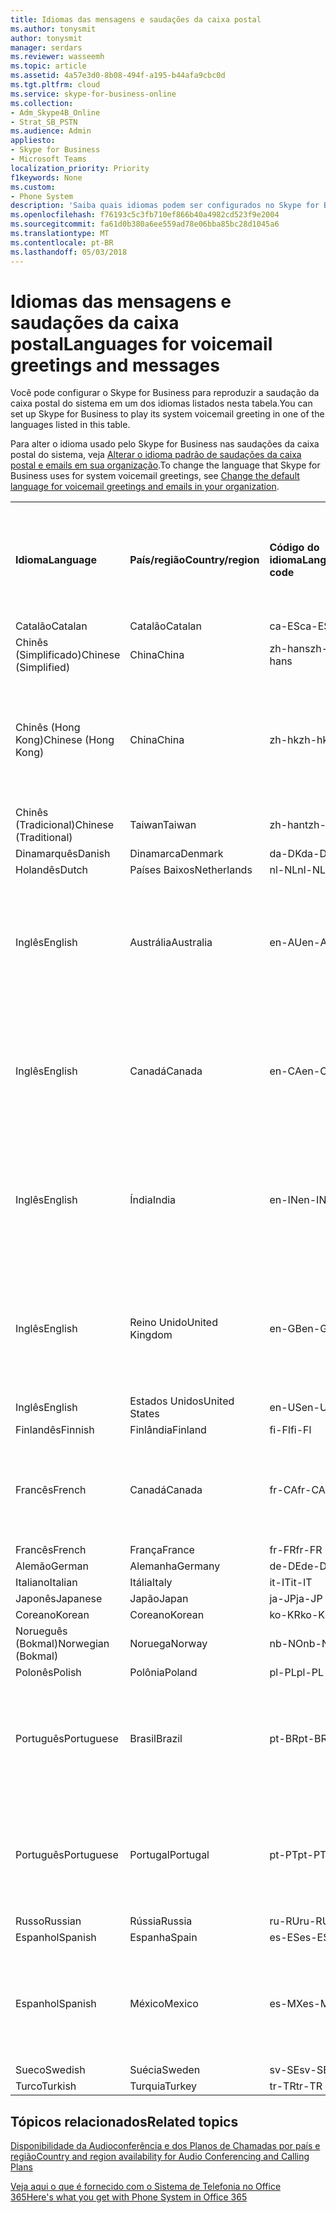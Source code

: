 ```yaml
---
title: Idiomas das mensagens e saudações da caixa postal
ms.author: tonysmit
author: tonysmit
manager: serdars
ms.reviewer: wasseemh
ms.topic: article
ms.assetid: 4a57e3d0-8b08-494f-a195-b44afa9cbc0d
ms.tgt.pltfrm: cloud
ms.service: skype-for-business-online
ms.collection:
- Adm_Skype4B_Online
- Strat_SB_PSTN
ms.audience: Admin
appliesto:
- Skype for Business
- Microsoft Teams
localization_priority: Priority
f1keywords: None
ms.custom:
- Phone System
description: 'Saiba quais idiomas podem ser configurados no Skype for Business para as mensagens padrão do sistema. '
ms.openlocfilehash: f76193c5c3fb710ef866b40a4982cd523f9e2004
ms.sourcegitcommit: fa61d0b380a6ee559ad78e06bba85bc28d1045a6
ms.translationtype: MT
ms.contentlocale: pt-BR
ms.lasthandoff: 05/03/2018
---
```

# <a name="languages-for-voicemail-greetings-and-messages"></a><span data-ttu-id="88979-103">Idiomas das mensagens e saudações da caixa postal</span><span class="sxs-lookup"><span data-stu-id="88979-103">Languages for voicemail greetings and messages</span></span>

<span data-ttu-id="88979-104">Você pode configurar o Skype for Business para reproduzir a saudação da caixa postal do sistema em um dos idiomas listados nesta tabela.</span><span class="sxs-lookup"><span data-stu-id="88979-104">You can set up Skype for Business to play its system voicemail greeting in one of the languages listed in this table.</span></span>
  
<span data-ttu-id="88979-105">Para alter o idioma usado pelo Skype for Business nas saudações da caixa postal do sistema, veja [Alterar o idioma padrão de saudações da caixa postal e emails em sua organização](change-the-default-language-for-greetings-and-emails.md).</span><span class="sxs-lookup"><span data-stu-id="88979-105">To change the language that Skype for Business uses for system voicemail greetings, see [Change the default language for voicemail greetings and emails in your organization](change-the-default-language-for-greetings-and-emails.md).</span></span>
  
|||||||
|:-----|:-----|:-----|:-----|:-----|:-----|
|<span data-ttu-id="88979-106">**Idioma**</span><span class="sxs-lookup"><span data-stu-id="88979-106">**Language**</span></span> <br/> |<span data-ttu-id="88979-107">**País/região**</span><span class="sxs-lookup"><span data-stu-id="88979-107">**Country/region**</span></span> <br/> |<span data-ttu-id="88979-108">**Código do idioma**</span><span class="sxs-lookup"><span data-stu-id="88979-108">**Language code**</span></span> <br/> |<span data-ttu-id="88979-109">**Disponível para visualização do usuário no email?**</span><span class="sxs-lookup"><span data-stu-id="88979-109">**Available for a user to see it in email?**</span></span> <br/> |<span data-ttu-id="88979-110">**Disponível quando o usuário liga?**</span><span class="sxs-lookup"><span data-stu-id="88979-110">**Available when the user calls in?**</span></span> <br/> |<span data-ttu-id="88979-111">**Transcrição disponível?**</span><span class="sxs-lookup"><span data-stu-id="88979-111">**Transcription available?**</span></span> <br/> |
|<span data-ttu-id="88979-112">Catalão</span><span class="sxs-lookup"><span data-stu-id="88979-112">Catalan</span></span>  <br/> |<span data-ttu-id="88979-113">Catalão</span><span class="sxs-lookup"><span data-stu-id="88979-113">Catalan</span></span>  <br/> |<span data-ttu-id="88979-114">ca-ES</span><span class="sxs-lookup"><span data-stu-id="88979-114">ca-ES</span></span>  <br/> |<span data-ttu-id="88979-115">Sim</span><span class="sxs-lookup"><span data-stu-id="88979-115">Yes</span></span>  <br/> |<span data-ttu-id="88979-116">Sim</span><span class="sxs-lookup"><span data-stu-id="88979-116">Yes</span></span>  <br/> |<span data-ttu-id="88979-117">Não</span><span class="sxs-lookup"><span data-stu-id="88979-117">No</span></span>  <br/> |
|<span data-ttu-id="88979-118">Chinês (Simplificado)</span><span class="sxs-lookup"><span data-stu-id="88979-118">Chinese (Simplified)</span></span>  <br/> |<span data-ttu-id="88979-119">China</span><span class="sxs-lookup"><span data-stu-id="88979-119">China</span></span>  <br/> |<span data-ttu-id="88979-120">zh-hans</span><span class="sxs-lookup"><span data-stu-id="88979-120">zh-hans</span></span>  <br/> |<span data-ttu-id="88979-121">Sim</span><span class="sxs-lookup"><span data-stu-id="88979-121">Yes</span></span>  <br/> |<span data-ttu-id="88979-122">Sim</span><span class="sxs-lookup"><span data-stu-id="88979-122">Yes</span></span>  <br/> |<span data-ttu-id="88979-123">Sim</span><span class="sxs-lookup"><span data-stu-id="88979-123">Yes</span></span>  <br/> |
|<span data-ttu-id="88979-124">Chinês (Hong Kong)</span><span class="sxs-lookup"><span data-stu-id="88979-124">Chinese (Hong Kong)</span></span>  <br/> |<span data-ttu-id="88979-125">China</span><span class="sxs-lookup"><span data-stu-id="88979-125">China</span></span>  <br/> |<span data-ttu-id="88979-126">zh-hk</span><span class="sxs-lookup"><span data-stu-id="88979-126">zh-hk</span></span>  <br/> |<span data-ttu-id="88979-127">Sim, mas é usado o Chinês (Tradicional) (zh-hant).</span><span class="sxs-lookup"><span data-stu-id="88979-127">Yes, but Chinese (Traditional) (zh-hant) is used.</span></span>  <br/> | <span data-ttu-id="88979-128">Sim</span><span class="sxs-lookup"><span data-stu-id="88979-128">Yes</span></span> <br/> |<span data-ttu-id="88979-129">Sim, mas é usado o Chinês (Tradicional) (zh-hant).</span><span class="sxs-lookup"><span data-stu-id="88979-129">Yes, but Chinese (Traditional) (zh-hant) is used.</span></span>  <br/> |
|<span data-ttu-id="88979-130">Chinês (Tradicional)</span><span class="sxs-lookup"><span data-stu-id="88979-130">Chinese (Traditional)</span></span>  <br/> |<span data-ttu-id="88979-131">Taiwan</span><span class="sxs-lookup"><span data-stu-id="88979-131">Taiwan</span></span>  <br/> |<span data-ttu-id="88979-132">zh-hant</span><span class="sxs-lookup"><span data-stu-id="88979-132">zh-hant</span></span>  <br/> |<span data-ttu-id="88979-133">Sim</span><span class="sxs-lookup"><span data-stu-id="88979-133">Yes</span></span>  <br/> |<span data-ttu-id="88979-134">Sim</span><span class="sxs-lookup"><span data-stu-id="88979-134">Yes</span></span>  <br/> |<span data-ttu-id="88979-135">Não</span><span class="sxs-lookup"><span data-stu-id="88979-135">No</span></span>  <br/> |
|<span data-ttu-id="88979-136">Dinamarquês</span><span class="sxs-lookup"><span data-stu-id="88979-136">Danish</span></span>  <br/> |<span data-ttu-id="88979-137">Dinamarca</span><span class="sxs-lookup"><span data-stu-id="88979-137">Denmark</span></span>  <br/> |<span data-ttu-id="88979-138">da-DK</span><span class="sxs-lookup"><span data-stu-id="88979-138">da-DK</span></span>  <br/> |<span data-ttu-id="88979-139">Sim</span><span class="sxs-lookup"><span data-stu-id="88979-139">Yes</span></span>  <br/> |<span data-ttu-id="88979-140">Sim</span><span class="sxs-lookup"><span data-stu-id="88979-140">Yes</span></span>  <br/> |<span data-ttu-id="88979-141">Não</span><span class="sxs-lookup"><span data-stu-id="88979-141">No</span></span>  <br/> |
|<span data-ttu-id="88979-142">Holandês</span><span class="sxs-lookup"><span data-stu-id="88979-142">Dutch</span></span>  <br/> |<span data-ttu-id="88979-143">Países Baixos</span><span class="sxs-lookup"><span data-stu-id="88979-143">Netherlands</span></span>  <br/> |<span data-ttu-id="88979-144">nl-NL</span><span class="sxs-lookup"><span data-stu-id="88979-144">nl-NL</span></span>  <br/> |<span data-ttu-id="88979-145">Sim</span><span class="sxs-lookup"><span data-stu-id="88979-145">Yes</span></span>  <br/> |<span data-ttu-id="88979-146">Sim</span><span class="sxs-lookup"><span data-stu-id="88979-146">Yes</span></span>  <br/> |<span data-ttu-id="88979-147">Não</span><span class="sxs-lookup"><span data-stu-id="88979-147">No</span></span>  <br/> |
|<span data-ttu-id="88979-148">Inglês</span><span class="sxs-lookup"><span data-stu-id="88979-148">English</span></span>  <br/> |<span data-ttu-id="88979-149">Austrália</span><span class="sxs-lookup"><span data-stu-id="88979-149">Australia</span></span>  <br/> |<span data-ttu-id="88979-150">en-AU</span><span class="sxs-lookup"><span data-stu-id="88979-150">en-AU</span></span>  <br/> |<span data-ttu-id="88979-151">Sim, mas é usado o Inglês (Estados Unidos) (en-US).</span><span class="sxs-lookup"><span data-stu-id="88979-151">Yes, but US English (en-US) is used.</span></span>  <br/> |<span data-ttu-id="88979-152">Sim</span><span class="sxs-lookup"><span data-stu-id="88979-152">Yes</span></span>  <br/> |<span data-ttu-id="88979-153">Sim, mas é usado o Inglês (Estados Unidos) (en-US).</span><span class="sxs-lookup"><span data-stu-id="88979-153">Yes, but US English (en-US) is used.</span></span>  <br/> |
|<span data-ttu-id="88979-154">Inglês</span><span class="sxs-lookup"><span data-stu-id="88979-154">English</span></span>  <br/> |<span data-ttu-id="88979-155">Canadá</span><span class="sxs-lookup"><span data-stu-id="88979-155">Canada</span></span>  <br/> |<span data-ttu-id="88979-156">en-CA</span><span class="sxs-lookup"><span data-stu-id="88979-156">en-CA</span></span>  <br/> |<span data-ttu-id="88979-157">Sim, mas é usado o Inglês (Estados Unidos) (en-US).</span><span class="sxs-lookup"><span data-stu-id="88979-157">Yes, but US English (en-US) is used.</span></span>  <br/> |<span data-ttu-id="88979-158">Sim</span><span class="sxs-lookup"><span data-stu-id="88979-158">Yes</span></span>  <br/> |<span data-ttu-id="88979-159">Sim, mas é usado o Inglês (Estados Unidos) (en-US).</span><span class="sxs-lookup"><span data-stu-id="88979-159">Yes, but US English (en-US) is used.</span></span>  <br/> |
|<span data-ttu-id="88979-160">Inglês</span><span class="sxs-lookup"><span data-stu-id="88979-160">English</span></span>  <br/> |<span data-ttu-id="88979-161">Índia</span><span class="sxs-lookup"><span data-stu-id="88979-161">India</span></span>  <br/> |<span data-ttu-id="88979-162">en-IN</span><span class="sxs-lookup"><span data-stu-id="88979-162">en-IN</span></span>  <br/> |<span data-ttu-id="88979-163">Sim, mas é usado o Inglês (Estados Unidos) (en-US).</span><span class="sxs-lookup"><span data-stu-id="88979-163">Yes, but US English (en-US) is used.</span></span>  <br/> |<span data-ttu-id="88979-164">Sim</span><span class="sxs-lookup"><span data-stu-id="88979-164">Yes</span></span>  <br/> |<span data-ttu-id="88979-165">Sim, mas é usado o Inglês (Estados Unidos) (en-US).</span><span class="sxs-lookup"><span data-stu-id="88979-165">Yes, but US English (en-US) is used.</span></span>  <br/> |
|<span data-ttu-id="88979-166">Inglês</span><span class="sxs-lookup"><span data-stu-id="88979-166">English</span></span>  <br/> |<span data-ttu-id="88979-167">Reino Unido</span><span class="sxs-lookup"><span data-stu-id="88979-167">United Kingdom</span></span>  <br/> |<span data-ttu-id="88979-168">en-GB</span><span class="sxs-lookup"><span data-stu-id="88979-168">en-GB</span></span>  <br/> |<span data-ttu-id="88979-169">Sim, mas é usado o Inglês (Estados Unidos) (en-US).</span><span class="sxs-lookup"><span data-stu-id="88979-169">Yes, but US English (en-US) is used.</span></span>  <br/> |<span data-ttu-id="88979-170">Sim</span><span class="sxs-lookup"><span data-stu-id="88979-170">Yes</span></span>  <br/> |<span data-ttu-id="88979-171">Sim, mas é usado o Inglês (Estados Unidos) (en-US).</span><span class="sxs-lookup"><span data-stu-id="88979-171">Yes, but US English (en-US) is used.</span></span>  <br/> |
|<span data-ttu-id="88979-172">Inglês</span><span class="sxs-lookup"><span data-stu-id="88979-172">English</span></span>  <br/> |<span data-ttu-id="88979-173">Estados Unidos</span><span class="sxs-lookup"><span data-stu-id="88979-173">United States</span></span>  <br/> |<span data-ttu-id="88979-174">en-US</span><span class="sxs-lookup"><span data-stu-id="88979-174">en-US</span></span>  <br/> |<span data-ttu-id="88979-175">Sim</span><span class="sxs-lookup"><span data-stu-id="88979-175">Yes</span></span>  <br/> |<span data-ttu-id="88979-176">Sim</span><span class="sxs-lookup"><span data-stu-id="88979-176">Yes</span></span>  <br/> |<span data-ttu-id="88979-177">Sim</span><span class="sxs-lookup"><span data-stu-id="88979-177">Yes</span></span>  <br/> |
|<span data-ttu-id="88979-178">Finlandês</span><span class="sxs-lookup"><span data-stu-id="88979-178">Finnish</span></span>  <br/> |<span data-ttu-id="88979-179">Finlândia</span><span class="sxs-lookup"><span data-stu-id="88979-179">Finland</span></span>  <br/> |<span data-ttu-id="88979-180">fi-Fl</span><span class="sxs-lookup"><span data-stu-id="88979-180">fi-Fl</span></span>  <br/> |<span data-ttu-id="88979-181">Sim</span><span class="sxs-lookup"><span data-stu-id="88979-181">Yes</span></span>  <br/> |<span data-ttu-id="88979-182">Sim</span><span class="sxs-lookup"><span data-stu-id="88979-182">Yes</span></span>  <br/> |<span data-ttu-id="88979-183">Não</span><span class="sxs-lookup"><span data-stu-id="88979-183">No</span></span>  <br/> |
|<span data-ttu-id="88979-184">Francês</span><span class="sxs-lookup"><span data-stu-id="88979-184">French</span></span>  <br/> |<span data-ttu-id="88979-185">Canadá</span><span class="sxs-lookup"><span data-stu-id="88979-185">Canada</span></span>  <br/> |<span data-ttu-id="88979-186">fr-CA</span><span class="sxs-lookup"><span data-stu-id="88979-186">fr-CA</span></span>  <br/> |<span data-ttu-id="88979-187">Sim, mas é usado o Francês (França) (fr-FR).</span><span class="sxs-lookup"><span data-stu-id="88979-187">Yes, but France French (fr-FR) is used.</span></span>  <br/> |<span data-ttu-id="88979-188">Sim</span><span class="sxs-lookup"><span data-stu-id="88979-188">Yes</span></span>  <br/> |<span data-ttu-id="88979-189">Sim, mas é usado o Francês (França) (fr-FR).</span><span class="sxs-lookup"><span data-stu-id="88979-189">Yes, but France French (fr-FR) is used.</span></span>  <br/> |
|<span data-ttu-id="88979-190">Francês</span><span class="sxs-lookup"><span data-stu-id="88979-190">French</span></span>  <br/> |<span data-ttu-id="88979-191">França</span><span class="sxs-lookup"><span data-stu-id="88979-191">France</span></span>  <br/> |<span data-ttu-id="88979-192">fr-FR</span><span class="sxs-lookup"><span data-stu-id="88979-192">fr-FR</span></span>  <br/> |<span data-ttu-id="88979-193">Sim</span><span class="sxs-lookup"><span data-stu-id="88979-193">Yes</span></span>  <br/> |<span data-ttu-id="88979-194">Sim</span><span class="sxs-lookup"><span data-stu-id="88979-194">Yes</span></span>  <br/> |<span data-ttu-id="88979-195">Sim</span><span class="sxs-lookup"><span data-stu-id="88979-195">Yes</span></span>  <br/> |
|<span data-ttu-id="88979-196">Alemão</span><span class="sxs-lookup"><span data-stu-id="88979-196">German</span></span>  <br/> |<span data-ttu-id="88979-197">Alemanha</span><span class="sxs-lookup"><span data-stu-id="88979-197">Germany</span></span>  <br/> |<span data-ttu-id="88979-198">de-DE</span><span class="sxs-lookup"><span data-stu-id="88979-198">de-DE</span></span>  <br/> |<span data-ttu-id="88979-199">Sim</span><span class="sxs-lookup"><span data-stu-id="88979-199">Yes</span></span>  <br/> |<span data-ttu-id="88979-200">Sim</span><span class="sxs-lookup"><span data-stu-id="88979-200">Yes</span></span>  <br/> |<span data-ttu-id="88979-201">Sim</span><span class="sxs-lookup"><span data-stu-id="88979-201">Yes</span></span>  <br/> |
|<span data-ttu-id="88979-202">Italiano</span><span class="sxs-lookup"><span data-stu-id="88979-202">Italian</span></span>  <br/> |<span data-ttu-id="88979-203">Itália</span><span class="sxs-lookup"><span data-stu-id="88979-203">Italy</span></span>  <br/> |<span data-ttu-id="88979-204">it-IT</span><span class="sxs-lookup"><span data-stu-id="88979-204">it-IT</span></span>  <br/> |<span data-ttu-id="88979-205">Sim</span><span class="sxs-lookup"><span data-stu-id="88979-205">Yes</span></span>  <br/> |<span data-ttu-id="88979-206">Sim</span><span class="sxs-lookup"><span data-stu-id="88979-206">Yes</span></span>  <br/> |<span data-ttu-id="88979-207">Sim</span><span class="sxs-lookup"><span data-stu-id="88979-207">Yes</span></span>  <br/> |
|<span data-ttu-id="88979-208">Japonês</span><span class="sxs-lookup"><span data-stu-id="88979-208">Japanese</span></span>  <br/> |<span data-ttu-id="88979-209">Japão</span><span class="sxs-lookup"><span data-stu-id="88979-209">Japan</span></span>  <br/> |<span data-ttu-id="88979-210">ja-JP</span><span class="sxs-lookup"><span data-stu-id="88979-210">ja-JP</span></span>  <br/> |<span data-ttu-id="88979-211">Sim</span><span class="sxs-lookup"><span data-stu-id="88979-211">Yes</span></span>  <br/> |<span data-ttu-id="88979-212">Sim</span><span class="sxs-lookup"><span data-stu-id="88979-212">Yes</span></span>  <br/> |<span data-ttu-id="88979-213">Não</span><span class="sxs-lookup"><span data-stu-id="88979-213">No</span></span>  <br/> |
|<span data-ttu-id="88979-214">Coreano</span><span class="sxs-lookup"><span data-stu-id="88979-214">Korean</span></span>  <br/> |<span data-ttu-id="88979-215">Coreano</span><span class="sxs-lookup"><span data-stu-id="88979-215">Korean</span></span>  <br/> |<span data-ttu-id="88979-216">ko-KR</span><span class="sxs-lookup"><span data-stu-id="88979-216">ko-KR</span></span>  <br/> |<span data-ttu-id="88979-217">Sim</span><span class="sxs-lookup"><span data-stu-id="88979-217">Yes</span></span>  <br/> |<span data-ttu-id="88979-218">Sim</span><span class="sxs-lookup"><span data-stu-id="88979-218">Yes</span></span>  <br/> |<span data-ttu-id="88979-219">Não</span><span class="sxs-lookup"><span data-stu-id="88979-219">No</span></span>  <br/> |
|<span data-ttu-id="88979-220">Norueguês (Bokmal)</span><span class="sxs-lookup"><span data-stu-id="88979-220">Norwegian (Bokmal)</span></span>  <br/> |<span data-ttu-id="88979-221">Noruega</span><span class="sxs-lookup"><span data-stu-id="88979-221">Norway</span></span>  <br/> |<span data-ttu-id="88979-222">nb-NO</span><span class="sxs-lookup"><span data-stu-id="88979-222">nb-NO</span></span>  <br/> |<span data-ttu-id="88979-223">Sim</span><span class="sxs-lookup"><span data-stu-id="88979-223">Yes</span></span>  <br/> |<span data-ttu-id="88979-224">Sim</span><span class="sxs-lookup"><span data-stu-id="88979-224">Yes</span></span>  <br/> |<span data-ttu-id="88979-225">Não</span><span class="sxs-lookup"><span data-stu-id="88979-225">No</span></span>  <br/> |
|<span data-ttu-id="88979-226">Polonês</span><span class="sxs-lookup"><span data-stu-id="88979-226">Polish</span></span>  <br/> |<span data-ttu-id="88979-227">Polônia</span><span class="sxs-lookup"><span data-stu-id="88979-227">Poland</span></span>  <br/> |<span data-ttu-id="88979-228">pl-PL</span><span class="sxs-lookup"><span data-stu-id="88979-228">pl-PL</span></span>  <br/> |<span data-ttu-id="88979-229">Sim</span><span class="sxs-lookup"><span data-stu-id="88979-229">Yes</span></span>  <br/> | <span data-ttu-id="88979-230">Sim</span><span class="sxs-lookup"><span data-stu-id="88979-230">Yes</span></span> <br/> |<span data-ttu-id="88979-231">Não</span><span class="sxs-lookup"><span data-stu-id="88979-231">No</span></span>  <br/> |
|<span data-ttu-id="88979-232">Português</span><span class="sxs-lookup"><span data-stu-id="88979-232">Portuguese</span></span>  <br/> |<span data-ttu-id="88979-233">Brasil</span><span class="sxs-lookup"><span data-stu-id="88979-233">Brazil</span></span>  <br/> |<span data-ttu-id="88979-234">pt-BR</span><span class="sxs-lookup"><span data-stu-id="88979-234">pt-BR</span></span>  <br/> |<span data-ttu-id="88979-235">Sim, mas é usado o Português (Portugal) (pt-PT).</span><span class="sxs-lookup"><span data-stu-id="88979-235">Yes, but Portugal Portuguese (pt-PT) is used.</span></span>  <br/> |<span data-ttu-id="88979-236">Sim</span><span class="sxs-lookup"><span data-stu-id="88979-236">Yes</span></span>  <br/> |<span data-ttu-id="88979-237">Sim</span><span class="sxs-lookup"><span data-stu-id="88979-237">Yes</span></span>  <br/> |
|<span data-ttu-id="88979-238">Português</span><span class="sxs-lookup"><span data-stu-id="88979-238">Portuguese</span></span>  <br/> |<span data-ttu-id="88979-239">Portugal</span><span class="sxs-lookup"><span data-stu-id="88979-239">Portugal</span></span>  <br/> |<span data-ttu-id="88979-240">pt-PT</span><span class="sxs-lookup"><span data-stu-id="88979-240">pt-PT</span></span>  <br/> |<span data-ttu-id="88979-241">Sim</span><span class="sxs-lookup"><span data-stu-id="88979-241">Yes</span></span>  <br/> |<span data-ttu-id="88979-242">Sim</span><span class="sxs-lookup"><span data-stu-id="88979-242">Yes</span></span>  <br/> |<span data-ttu-id="88979-243">Sim, mas é usado o Português (Brasil) (pt-BR).</span><span class="sxs-lookup"><span data-stu-id="88979-243">Yes, but Brazil Portuguese (pt-BR) is used.</span></span>  <br/> |
|<span data-ttu-id="88979-244">Russo</span><span class="sxs-lookup"><span data-stu-id="88979-244">Russian</span></span>  <br/> |<span data-ttu-id="88979-245">Rússia</span><span class="sxs-lookup"><span data-stu-id="88979-245">Russia</span></span>  <br/> |<span data-ttu-id="88979-246">ru-RU</span><span class="sxs-lookup"><span data-stu-id="88979-246">ru-RU</span></span>  <br/> |<span data-ttu-id="88979-247">Sim</span><span class="sxs-lookup"><span data-stu-id="88979-247">Yes</span></span>  <br/> |<span data-ttu-id="88979-248">Sim</span><span class="sxs-lookup"><span data-stu-id="88979-248">Yes</span></span>  <br/> |<span data-ttu-id="88979-249">Não</span><span class="sxs-lookup"><span data-stu-id="88979-249">No</span></span>  <br/> |
|<span data-ttu-id="88979-250">Espanhol</span><span class="sxs-lookup"><span data-stu-id="88979-250">Spanish</span></span>  <br/> |<span data-ttu-id="88979-251">Espanha</span><span class="sxs-lookup"><span data-stu-id="88979-251">Spain</span></span>  <br/> |<span data-ttu-id="88979-252">es-ES</span><span class="sxs-lookup"><span data-stu-id="88979-252">es-ES</span></span>  <br/> |<span data-ttu-id="88979-253">Sim</span><span class="sxs-lookup"><span data-stu-id="88979-253">Yes</span></span>  <br/> |<span data-ttu-id="88979-254">Sim</span><span class="sxs-lookup"><span data-stu-id="88979-254">Yes</span></span>  <br/> |<span data-ttu-id="88979-255">Sim</span><span class="sxs-lookup"><span data-stu-id="88979-255">Yes</span></span>  <br/> |
|<span data-ttu-id="88979-256">Espanhol</span><span class="sxs-lookup"><span data-stu-id="88979-256">Spanish</span></span>  <br/> |<span data-ttu-id="88979-257">México</span><span class="sxs-lookup"><span data-stu-id="88979-257">Mexico</span></span>  <br/> |<span data-ttu-id="88979-258">es-MX</span><span class="sxs-lookup"><span data-stu-id="88979-258">es-MX</span></span>  <br/> |<span data-ttu-id="88979-259">Sim, mas é usado o Espanhol (Espanha) (es-ES).</span><span class="sxs-lookup"><span data-stu-id="88979-259">Yes, but Spain Spanish (es-ES) is used.</span></span>  <br/> |<span data-ttu-id="88979-260">Sim</span><span class="sxs-lookup"><span data-stu-id="88979-260">Yes</span></span>  <br/> |<span data-ttu-id="88979-261">Sim, mas é usado o Espanhol (Espanha) (es-ES).</span><span class="sxs-lookup"><span data-stu-id="88979-261">Yes, but Spain Spanish (es-ES) is used.</span></span>  <br/> |
|<span data-ttu-id="88979-262">Sueco</span><span class="sxs-lookup"><span data-stu-id="88979-262">Swedish</span></span>  <br/> |<span data-ttu-id="88979-263">Suécia</span><span class="sxs-lookup"><span data-stu-id="88979-263">Sweden</span></span>  <br/> |<span data-ttu-id="88979-264">sv-SE</span><span class="sxs-lookup"><span data-stu-id="88979-264">sv-SE</span></span>  <br/> |<span data-ttu-id="88979-265">Sim</span><span class="sxs-lookup"><span data-stu-id="88979-265">Yes</span></span>  <br/> |<span data-ttu-id="88979-266">Sim</span><span class="sxs-lookup"><span data-stu-id="88979-266">Yes</span></span>  <br/> |<span data-ttu-id="88979-267">Não</span><span class="sxs-lookup"><span data-stu-id="88979-267">No</span></span>  <br/> |
|<span data-ttu-id="88979-268">Turco</span><span class="sxs-lookup"><span data-stu-id="88979-268">Turkish</span></span>  <br/> |<span data-ttu-id="88979-269">Turquia</span><span class="sxs-lookup"><span data-stu-id="88979-269">Turkey</span></span>  <br/> |<span data-ttu-id="88979-270">tr-TR</span><span class="sxs-lookup"><span data-stu-id="88979-270">tr-TR</span></span>  <br/> |<span data-ttu-id="88979-271">Sim</span><span class="sxs-lookup"><span data-stu-id="88979-271">Yes</span></span>  <br/> |<span data-ttu-id="88979-272">Sim</span><span class="sxs-lookup"><span data-stu-id="88979-272">Yes</span></span>  <br/> |<span data-ttu-id="88979-273">Não</span><span class="sxs-lookup"><span data-stu-id="88979-273">No</span></span>  <br/> |
   
## <a name="related-topics"></a><span data-ttu-id="88979-274">Tópicos relacionados</span><span class="sxs-lookup"><span data-stu-id="88979-274">Related topics</span></span>
[<span data-ttu-id="88979-275">Disponibilidade da Audioconferência e dos Planos de Chamadas por país e região</span><span class="sxs-lookup"><span data-stu-id="88979-275">Country and region availability for Audio Conferencing and Calling Plans</span></span>](../../country-and-region-availability-for-audio-conferencing-and-calling-plans/country-and-region-availability-for-audio-conferencing-and-calling-plans.md)

[<span data-ttu-id="88979-276">Veja aqui o que é fornecido com o Sistema de Telefonia no Office 365</span><span class="sxs-lookup"><span data-stu-id="88979-276">Here's what you get with Phone System in Office 365</span></span>](../../what-is-phone-system-in-office-365/here-s-what-you-get-with-phone-system.md)
  
  
 